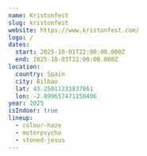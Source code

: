 ```yaml
---
name: Kristonfest
slug: kristonfest
website: https://www.kristonfest.com/
logo: /
dates:
  start: 2025-10-01T22:00:00.000Z
  end: 2025-10-03T22:00:00.000Z
location:
  country: Spain
  city: Bilbao
  lat: 43.25011233837861
  lon: -2.899657471150406
year: 2025
isIndoor: true
lineup:
  - colour-haze
  - motorpsycho
  - stoned-jesus
---
```

